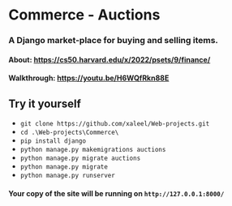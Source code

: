 # Commerce - Auctions

### A Django market-place for buying and selling items. 
#### About: https://cs50.harvard.edu/x/2022/psets/9/finance/
#### Walkthrough: https://youtu.be/H6WQfRkn88E

## Try it yourself
  - `git clone https://github.com/xaleel/Web-projects.git`
  - `cd .\Web-projects\Commerce\`
  - `pip install django`
  - `python manage.py makemigrations auctions`
  - `python manage.py migrate auctions`
  - `python manage.py migrate`
  - `python manage.py runserver`
  #### Your copy of the site will be running on `http://127.0.0.1:8000/`

